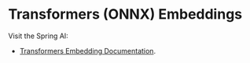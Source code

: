 # Transformers (ONNX) Embeddings

Visit the Spring AI:
 - [Transformers Embedding Documentation](https://docs.spring.io/spring-ai/reference/api/embeddings/onnx.html).


